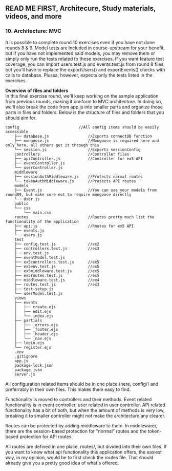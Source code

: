 ## READ ME FIRST, Architecure, Study materials, videos, and more

### 10. Architecture: MVC

It is possible to complete round 10 exercises even if you have not done rounds 8 & 9. Model tests are included in course-upstream for your benefit, but if you have not implemented said models, you may remove them or simply only run the tests related to these exercises. If you want feature test coverage, you can import users.test.js and events.test.js from round 8 files, but you'll have to replace the exportUsers() and exportEvents() checks with calls to database. Plussa, however, expects only the tests listed in the exercises.


**Overview of files and folders**  
In this final exercise round, we'll keep working on the sample application from previous rounds, making it conform to MVC architecture. In doing so, we'll also break the code from app.js into smaller parts and organize those parts in files and folders. Below is the structure of files and folders that you should aim for.

```
config                          //All config items should be easily accessible
    ├── database.js                 //Exports connectDB function
    ├── mongoose.js                 //Mongoose is required here and only here, all others get it through this
    └── session.js                  //Exports sessionConfig
    controllers                     //Controller files
    ├── apiController.js            //Controller for ex5 API
    ├── eventController.js
    └── userController.js
    middleware
    ├── sessionAuthMiddleware.js    //Protects normal routes
    └── tokenAuthMiddleware.js      //Protects API routes
    models
    ├── Event.js                    //You can use your models from round09, but make sure not to require mongoose directly
    └── User.js
    public
    └── css
        └── main.css
    routes                          //Routes pretty much list the functionality of the application
    ├── api.js                      //Routes for ex5 API
    ├── events.js
    └── users.js
    test
    ├── config.test.js              //ex2
    ├── controllers.test.js         //ex3
    ├── env.test.js
    ├── eventModel.test.js
    ├── ex5controllers.test.js      //ex5
    ├── ex5env.test.js              //ex5
    ├── ex5middleware.test.js       //ex5
    ├── ex5routes.test.js           //ex5
    ├── middleware.test.js          //ex4
    ├── routes.test.js              //ex3
    ├── test-setup.js
    └── userModel.test.js
    views
    ├── events
    │   ├── create.ejs
    │   ├── edit.ejs
    │   └── index.ejs
    ├── partials
    │   ├── _errors.ejs
    │   ├── _footer.ejs
    │   ├── _header.ejs
    │   └── _nav.ejs
    ├── login.ejs
    └── register.ejs
    .env
    .gitignore
    app.js
    package-lock.json
    package.json
    server.js
```

All configuration related items should be in one place (here, config/) and preferrably in their own files. This makes them easy to find.

Functionality is moved to controllers and their methods. Event related functionality is in event controller, user related in user controller. API related functionality has a bit of both, but when the amount of methods is very low, breaking it to smaller controller might not make the architecture any clearer.

Routes can be protected by adding middleware to them. In middleware/, there are the session-based protection for "normal" routes and the token-based protection for API routes.

All routes are defined in one place, routes/, but divided into their own files. If you want to know what api functionality this application offers, the easiest way, in my opinion, would be to first check the routes file. That should already give you a pretty good idea of what's offered.

